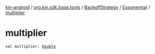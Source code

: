 [kin-android](../../../index.md) / [org.kin.sdk.base.tools](../../index.md) / [BackoffStrategy](../index.md) / [Exponential](index.md) / [multiplier](./multiplier.md)

# multiplier

`val multiplier: `[`Double`](https://kotlinlang.org/api/latest/jvm/stdlib/kotlin/-double/index.html)